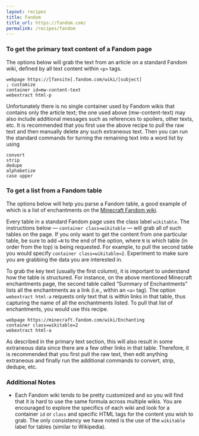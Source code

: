 ```yaml
---
layout: recipes
title: Fandom
title_url: https://fandom.com/
permalink: /recipes/fandom
---
```


### To get the primary text content of a Fandom page

The options below will grab the text from an article on a standard Fandom wiki, defined by all text content within `<p>` tags.

```
webpage https://[fansite].fandom.com/wiki/[subject]                     ; customize
container id=mw-content-text
webextract html-p
```

Unfortunately there is no single container used by Fandom wikis that contains only the article text; the one used above (mw-content-text) may also include additional messages such as references to spoilers, other texts, etc. It is recommended that you first use the above recipe to pull the raw text and then manually delete any such extraneous text. Then you can run the standard commands for turning the remaining text into a word list by using

```
convert
strip
dedupe
alphabetize
case upper
```

### To get a list from a Fandom table

The options below will help you parse a Fandom table, a good example of which is a list of enchantments on the [Minecraft Fandom wiki](https://minecraft.fandom.com/wiki/Enchanting).

Every table in a standard Fandom page uses the class label `wikitable`. The instructions below — `container class=wikitable` — will grab all of such tables on the page. If you only want to get the content from one particular table, be sure to add `=N` to the end of the option, where `N` is which table (in order from the top) is being requested. For example, to pull the second table you would specify `container class=wikitable=2`. Experiment to make sure you are grabbing the data you are interested in.

To grab the key text (usually the first column), it is important to understand how the table is structured. For instance, on the above mentioned Minecraft enchantments page, the second table called “Summary of Enchantments” lists all the enchantments as a link (i.e., within an `<a>` tag). The option `webextract html-a` requests only text that is within links in that table, thus capturing the name of all the enchantments listed. To pull that list of enchantments, you would use this recipe.

```
webpage https://minecraft.fandom.com/wiki/Enchanting
container class=wikitable=2
webextract html-a
```

As described in the primary text section, this will also result in some extraneous data since there are a few other links in that table. Therefore, it is recommended that you first pull the raw text, then edit anything extraneous and finally run the additional commands to convert, strip, dedupe, etc.

### Additional Notes

*  Each Fandom wiki tends to be pretty customized and so you will find that it is hard to use the same formula across multiple wikis. You are encouraged to explore the specifics of each wiki and look for a container `id` or `class` and specific HTML tags for the content you wish to grab. The only consistency we have noted is the use of the `wikitable` label for tables (similar to Wikipedia).

